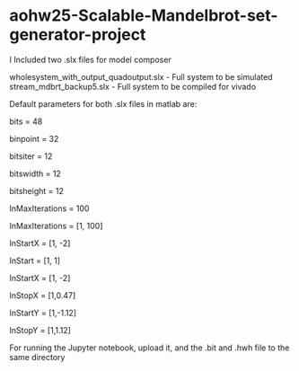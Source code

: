 # aohw25-Scalable-Mandelbrot-set-generator-project

I Included two .slx files for model composer

wholesystem_with_output_quadoutput.slx - Full system to be simulated
stream_mdbrt_backup5.slx - Full system to be compiled for vivado

Default parameters for both .slx files in matlab are:

bits = 48

binpoint = 32

bitsiter = 12

bitswidth = 12

bitsheight = 12



InMaxIterations = 100

InMaxIterations = [1, 100]

InStartX = [1, -2]

InStart = [1, 1]

InStartX = [1, -2]

InStopX = [1,0.47]

InStartY = [1,-1.12]

InStopY = [1,1.12]


For running the Jupyter notebook, upload it, and the .bit and .hwh file to the same directory
